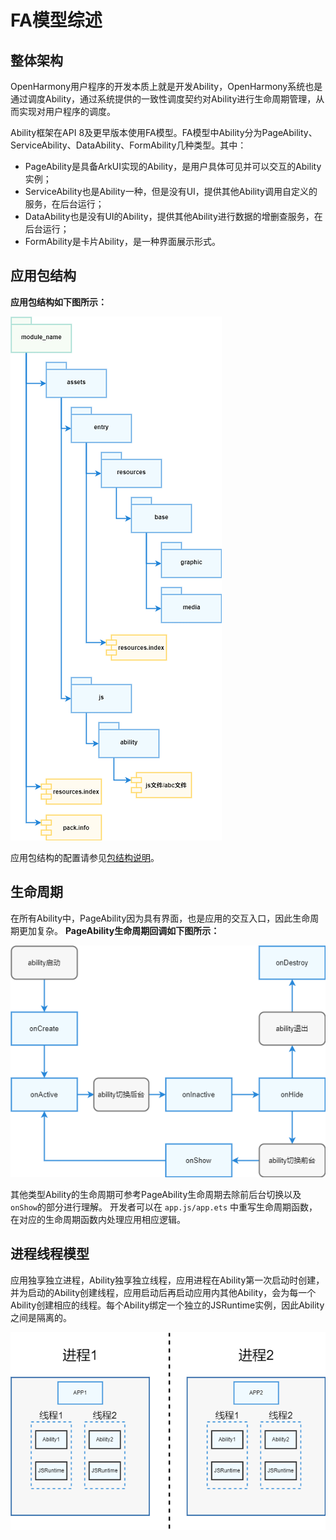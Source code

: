 # FA模型综述

## 整体架构
OpenHarmony用户程序的开发本质上就是开发Ability，OpenHarmony系统也是通过调度Ability，通过系统提供的一致性调度契约对Ability进行生命周期管理，从而实现对用户程序的调度。

Ability框架在API 8及更早版本使用FA模型。FA模型中Ability分为PageAbility、ServiceAbility、DataAbility、FormAbility几种类型。其中：
- PageAbility是具备ArkUI实现的Ability，是用户具体可见并可以交互的Ability实例；
- ServiceAbility也是Ability一种，但是没有UI，提供其他Ability调用自定义的服务，在后台运行；
- DataAbility也是没有UI的Ability，提供其他Ability进行数据的增删查服务，在后台运行；
- FormAbility是卡片Ability，是一种界面展示形式。

## 应用包结构
**应用包结构如下图所示：**

![fa-package-info](figures/fa-package-info.png)

应用包结构的配置请参见[包结构说明](../quick-start/package-structure.md)。

## 生命周期

在所有Ability中，PageAbility因为具有界面，也是应用的交互入口，因此生命周期更加复杂。
**PageAbility生命周期回调如下图所示：**

![fa-pageAbility-lifecycle](figures/fa-pageAbility-lifecycle.png)

其他类型Ability的生命周期可参考PageAbility生命周期去除前后台切换以及`onShow`的部分进行理解。
开发者可以在 `app.js/app.ets` 中重写生命周期函数，在对应的生命周期函数内处理应用相应逻辑。


## 进程线程模型
应用独享独立进程，Ability独享独立线程，应用进程在Ability第一次启动时创建，并为启动的Ability创建线程，应用启动后再启动应用内其他Ability，会为每一个Ability创建相应的线程。每个Ability绑定一个独立的JSRuntime实例，因此Ability之间是隔离的。

![fa-threading-nodel](figures/fa-threading-model.png)